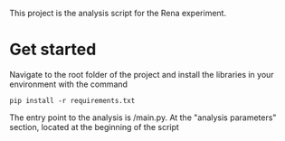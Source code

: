 This project is the analysis script for the Rena experiment. 

# Get started
Navigate to the root folder of the project and install the libraries in your environment
with the command
    
    pip install -r requirements.txt

The entry point to the analysis is /main.py. At the "analysis parameters" section, located at the
beginning of the script